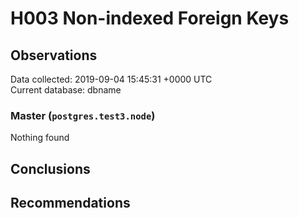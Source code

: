 # H003 Non-indexed Foreign Keys #

## Observations ##
Data collected: 2019-09-04 15:45:31 +0000 UTC  
Current database: dbname  


### Master (`postgres.test3.node`) ###



Nothing found



## Conclusions ##


## Recommendations ##

